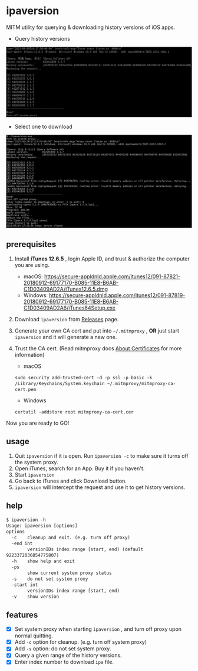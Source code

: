 # ipaversion

MITM utility for querying & downloading history versions of iOS apps.

- Query history versions


![ipaversion_001](_image/ipaversion_01.jpg)

- Select one to download

![ipaversion_02](_image/ipaversion_02.jpg)



## prerequisites

1. Install **iTunes 12.6.5** , login Apple ID, and trust & authorize the computer you are using.

   - macOS: https://secure-appldnld.apple.com/itunes12/091-87821-20180912-69177170-B085-11E8-B6AB-C1D03409AD2A/iTunes12.6.5.dmg
   - Windows: https://secure-appldnld.apple.com/itunes12/091-87819-20180912-69177170-B085-11E8-B6AB-C1D03409AD2A6/iTunes64Setup.exe

2. Download `ipaversion` from [Releases](./releases) page.

3. Generate your own CA cert and put into `~/.mitmproxy` , **OR** just start `ipaversion` and it will generate a new one.

4. Trust the CA cert. (Read mitmproxy docs [About Certificates](https://docs.mitmproxy.org/stable/concepts-certificates/) for more information)

   - macOS

   ```shell
   sudo security add-trusted-cert -d -p ssl -p basic -k /Library/Keychains/System.keychain ~/.mitmproxy/mitmproxy-ca-cert.pem
   ```

   - Windows

   ```shell
   certutil -addstore root mitmproxy-ca-cert.cer
   ```

Now you are ready to GO!



## usage

1. Quit `ipaversion` if it is open. Run `ipaversion -c` to make sure it turns off the system proxy.
2. Open iTunes, search for an App. Buy it if you haven't.
3. Start `ipaversion` 
4. Go back to iTunes and click Download button.
5. `ipaversion` will intercept the request and use it to get history versions.



## help

```shell
$ ipaversion -h
Usage: ipaversion [options]
options
  -c    cleanup and exit. (e.g. turn off proxy)
  -end int
        versionIDs index range [start, end) (default 9223372036854775807)
  -h    show help and exit
  -ps
        show current system proxy status
  -s    do not set system proxy
  -start int
        versionIDs index range [start, end)
  -v    show version
```



## features

- [x] Set system proxy when starting `ipaversion` , and turn off proxy upon normal quitting.
- [x] Add `-c` option for cleanup. (e.g. turn off system proxy)
- [x] Add `-s` option: do not set system proxy.
- [x] Query a given range of the history versions.
- [x] Enter index number to download `ipa` file.

